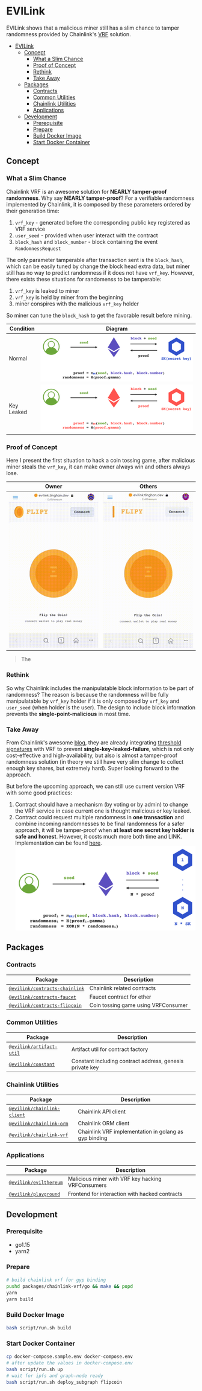 # EVILink

EVILink shows that a malicious miner still has a slim chance to tamper randomness provided by Chainlink's [VRF](https://blog.chain.link/verifiable-random-functions-vrf-random-number-generation-rng-feature) solution.

- [EVILink](#evilink)
  - [Concept](#concept)
    - [What a Slim Chance](#what-a-slim-chance)
    - [Proof of Concept](#proof-of-concept)
    - [Rethink](#rethink)
    - [Take Away](#take-away)
  - [Packages](#packages)
    - [Contracts](#contracts)
    - [Common Utilities](#common-utilities)
    - [Chainlink Utilities](#chainlink-utilities)
    - [Applications](#applications)
  - [Development](#development)
    - [Prerequisite](#prerequisite)
    - [Prepare](#prepare)
    - [Build Docker Image](#build-docker-image)
    - [Start Docker Container](#start-docker-container)

## Concept

### What a Slim Chance

Chainlink VRF is an awesome solution for **NEARLY tamper-proof randomness**. Why say **NEARLY tamper-proof**? For a verifiable randomness implemented by Chainlink, it is composed by these parameters ordered by their generation time:

1. `vrf_key` - generated before the corresponding public key registered as VRF service
2. `user_seed` - provided when user interact with the contract
3. `block_hash` and `block_number` - block containing the event `RandomnessRequest`

The only parameter tamperable after transaction sent is the `block_hash`, which can be easily tuned by change the block head extra data, but miner still has no way to predict randomness if it does not have `vrf_key`. However, there exists these situations for randomenss to be tamperable:

1. `vrf_key` is leaked to miner
2. `vrf_key` is held by miner from the beginning
3. miner conspires with the malicious `vrf_key` holder

So miner can tune the `block_hash` to get the favorable result before mining.

| Condition  | Diagram                                           |
| ---------- | ------------------------------------------------- |
| Normal     | ![VRF Tamper Proof](./asset/vrf-tamper-proof.png) |
| Key Leaked | ![VRF Tamperable](./asset/vrf-tamperable.png)     |

### Proof of Concept

Here I present the first situation to hack a coin tossing game, after malicious miner steals the `vrf_key`, it can make owner always win and others always lose.

| Owner                                | Others                                 |
| ------------------------------------ | -------------------------------------- |
| ![owner](./asset/flipcoin-owner.gif) | ![others](./asset/flipcoin-others.gif) |

> The

### Rethink

So why Chainlink includes the manipulatable block information to be part of randomness? The reason is because the randomness will be fully manipulatable by `vrf_key` holder if it is only composed by `vrf_key` and `user_seed` (when holder is the user). The design to include block information prevents the **single-point-malicious** in most time.

### Take Away

From Chainlink's awesome [blog](https://blog.chain.link/verifiable-random-functions-vrf-random-number-generation-rng-feature/#the-planned-evolution-of-chainlink-vrf), they are already integrating [threshold signatures](https://blog.chain.link/threshold-signatures-in-chainlink) with VRF to prevent **single-key-leaked-failure**, which is not only cost-effective and high-availability, but also is almost a tamper-proof randomness solution (in theory we still have very slim change to collect enough key shares, but extremely hard). Super looking forward to the approach.

But before the upcoming approach, we can still use current version VRF with some good practices:

1. Contract should have a mechanism (by voting or by admin) to change the VRF service in case current one is thought malicious or key leaked.
2. Contract could request multiple randomness in **one transaction** and combine incoming randomnesses to be final randomness for a safer approach, it will be tamper-proof when **at least one secret key holder is safe and honest**. However, it costs much more both time and LINK. Implementation can be found [here](/contracts/chainlink/contract-0.6/ThresholdVRFConsumer.sol).
  ![Threshold VRF](./asset/threshold-vrf.png)

## Packages

### Contracts

| Package                                                        | Description                         |
| -------------------------------------------------------------- | ----------------------------------- |
| [`@evilink/contracts-chainlink`](contracts/chainlink)         | Chainlink related contracts         |
| [`@evilink/contracts-faucet`](contracts/faucet)               | Faucet contract for ether           |
| [`@evilink/contracts-flipcoin`](contracts/flipcoin)           | Coin tossing game using VRFConsumer |

### Common Utilities

| Package                                             | Description                                              |
| --------------------------------------------------- | -------------------------------------------------------- |
| [`@evilink/artifact-util`](packages/artifact-util) | Artifact util for contract factory                       |
| [`@evilink/constant`](packages/constant)           | Constant including contract address, genesis private key |

### Chainlink Utilities

| Package                                                   | Description                                           |
| --------------------------------------------------------- | ----------------------------------------------------- |
| [`@evilink/chainlink-client`](packages/chainlink-client) | Chainlink API client                                  |
| [`@evilink/chainlink-orm`](packages/chainlink-orm)       | Chainlink ORM client                                  |
| [`@evilink/chainlink-vrf`](packages/chainlink-vrf)       | Chainlink VRF implementation in golang as gyp binding |

### Applications

| Package                                         | Description                                               |
| ----------------------------------------------- | --------------------------------------------------------- |
| [`@evilink/evilthereum`](packages/evilthereum) | Malicious miner with VRF key hacking VRFConsumers         |
| [`@evilink/playground`](packages/playground)   | Frontend for interaction with hacked contracts            |

## Development

### Prerequisite

- go1.15
- yarn2

### Prepare

```bash
# build chainlink vrf for gyp binding
pushd packages/chainlink-vrf/go && make && popd
yarn
yarn build
```

### Build Docker Image

```bash
bash script/run.sh build
```

### Start Docker Container

```bash
cp docker-compose.sample.env docker-compose.env
# after update the values in docker-compose.env
bash script/run.sh up
# wait for ipfs and graph-node ready
bash script/run.sh deploy_subgraph flipcoin
```
